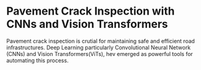 # Pavement Crack Inspection with CNNs and Vision Transformers
Pavement crack inspection is crutial for maintaining safe and efficient road infrastructures.
Deep Learning particularly Convolutional Neural Network (CNNs) and Vision Transformers(ViTs), hev emerged as powerful tools for automating this process.

